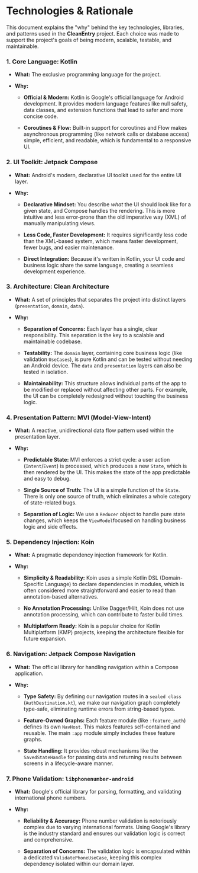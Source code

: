 # Technologies & Rationale

This document explains the "why" behind the key technologies, libraries, and patterns used in the  **CleanEntry**  project. Each choice was made to support the project's goals of being modern, scalable, testable, and maintainable.

### 1. Core Language: Kotlin

- **What:**  The exclusive programming language for the project.

- **Why:**

    - **Official & Modern:**  Kotlin is Google's official language for Android development. It provides modern language features like null safety, data classes, and extension functions that lead to safer and more concise code.

    - **Coroutines & Flow:**  Built-in support for coroutines and Flow makes asynchronous programming (like network calls or database access) simple, efficient, and readable, which is fundamental to a responsive UI.


### 2. UI Toolkit: Jetpack Compose

- **What:**  Android's modern, declarative UI toolkit used for the entire UI layer.

- **Why:**

    - **Declarative Mindset:**  You describe  _what_  the UI should look like for a given state, and Compose handles the rendering. This is more intuitive and less error-prone than the old imperative way (XML) of manually manipulating views.

    - **Less Code, Faster Development:**  It requires significantly less code than the XML-based system, which means faster development, fewer bugs, and easier maintenance.

    - **Direct Integration:**  Because it's written in Kotlin, your UI code and business logic share the same language, creating a seamless development experience.


### 3. Architecture: Clean Architecture

- **What:**  A set of principles that separates the project into distinct layers (`presentation`,  `domain`,  `data`).

- **Why:**

    - **Separation of Concerns:**  Each layer has a single, clear responsibility. This separation is the key to a scalable and maintainable codebase.

    - **Testability:**  The  `domain`  layer, containing core business logic (like validation  `UseCases`), is pure Kotlin and can be tested without needing an Android device. The  `data`  and  `presentation`  layers can also be tested in isolation.

    - **Maintainability:**  This structure allows individual parts of the app to be modified or replaced without affecting other parts. For example, the UI can be completely redesigned without touching the business logic.


### 4. Presentation Pattern: MVI (Model-View-Intent)

- **What:**  A reactive, unidirectional data flow pattern used within the presentation layer.

- **Why:**

    - **Predictable State:**  MVI enforces a strict cycle: a user action (`Intent`/`Event`) is processed, which produces a new  `State`, which is then rendered by the UI. This makes the state of the app predictable and easy to debug.

    - **Single Source of Truth:**  The UI is a simple function of the  `State`. There is only one source of truth, which eliminates a whole category of state-related bugs.

    - **Separation of Logic:**  We use a  `Reducer`  object to handle pure state changes, which keeps the  `ViewModel`focused on handling business logic and side effects.


### 5. Dependency Injection: Koin

- **What:**  A pragmatic dependency injection framework for Kotlin.

- **Why:**

    - **Simplicity & Readability:**  Koin uses a simple Kotlin DSL (Domain-Specific Language) to declare dependencies in modules, which is often considered more straightforward and easier to read than annotation-based alternatives.

    - **No Annotation Processing:**  Unlike Dagger/Hilt, Koin does not use annotation processing, which can contribute to faster build times.

    - **Multiplatform Ready:**  Koin is a popular choice for Kotlin Multiplatform (KMP) projects, keeping the architecture flexible for future expansion.


### 6. Navigation: Jetpack Compose Navigation

- **What:**  The official library for handling navigation within a Compose application.

- **Why:**

    - **Type Safety:**  By defining our navigation routes in a  `sealed class`  (`AuthDestination.kt`), we make our navigation graph completely type-safe, eliminating runtime errors from string-based typos.

    - **Feature-Owned Graphs:**  Each feature module (like  `:feature_auth`) defines its own  `NavHost`. This makes features self-contained and reusable. The main  `:app`  module simply includes these feature graphs.

    - **State Handling:**  It provides robust mechanisms like the  `SavedStateHandle`  for passing data and returning results between screens in a lifecycle-aware manner.


### 7. Phone Validation:  `libphonenumber-android`

- **What:**  Google's official library for parsing, formatting, and validating international phone numbers.

- **Why:**

    - **Reliability & Accuracy:**  Phone number validation is notoriously complex due to varying international formats. Using Google's library is the industry standard and ensures our validation logic is correct and comprehensive.

    - **Separation of Concerns:**  The validation logic is encapsulated within a dedicated  `ValidatePhoneUseCase`, keeping this complex dependency isolated within our domain layer.
